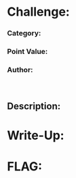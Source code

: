 # **Challenge:** <CName>


### **Category:**
### **Point Value:**
### **Author:**
<br>

## **Description:**


# **Write-Up:**
  
# **FLAG:** 


[^1]: Included links to the source code may be out of date as they were what I recorded during the competition, and may be different now.